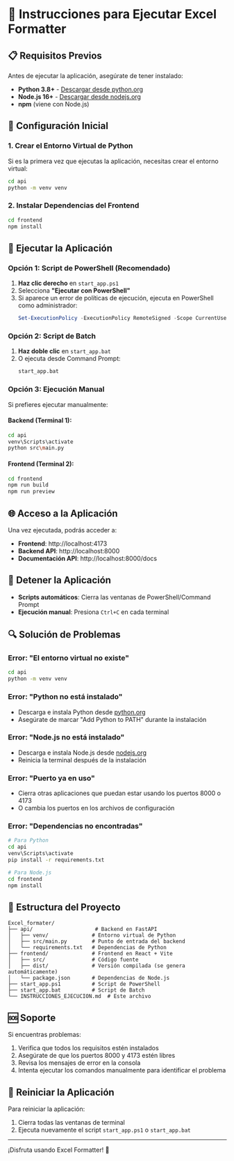 # 🚀 Instrucciones para Ejecutar Excel Formatter

## 📋 Requisitos Previos

Antes de ejecutar la aplicación, asegúrate de tener instalado:

- **Python 3.8+** - [Descargar desde python.org](https://python.org)
- **Node.js 16+** - [Descargar desde nodejs.org](https://nodejs.org)
- **npm** (viene con Node.js)

## 🔧 Configuración Inicial

### 1. Crear el Entorno Virtual de Python

Si es la primera vez que ejecutas la aplicación, necesitas crear el entorno virtual:

```bash
cd api
python -m venv venv
```

### 2. Instalar Dependencias del Frontend

```bash
cd frontend
npm install
```

## 🚀 Ejecutar la Aplicación

### Opción 1: Script de PowerShell (Recomendado)

1. **Haz clic derecho** en `start_app.ps1`
2. Selecciona **"Ejecutar con PowerShell"**
3. Si aparece un error de políticas de ejecución, ejecuta en PowerShell como administrador:
   ```powershell
   Set-ExecutionPolicy -ExecutionPolicy RemoteSigned -Scope CurrentUser
   ```

### Opción 2: Script de Batch

1. **Haz doble clic** en `start_app.bat`
2. O ejecuta desde Command Prompt:
   ```cmd
   start_app.bat
   ```

### Opción 3: Ejecución Manual

Si prefieres ejecutar manualmente:

#### Backend (Terminal 1):
```bash
cd api
venv\Scripts\activate
python src\main.py
```

#### Frontend (Terminal 2):
```bash
cd frontend
npm run build
npm run preview
```

## 🌐 Acceso a la Aplicación

Una vez ejecutada, podrás acceder a:

- **Frontend**: http://localhost:4173
- **Backend API**: http://localhost:8000
- **Documentación API**: http://localhost:8000/docs

## 🛑 Detener la Aplicación

- **Scripts automáticos**: Cierra las ventanas de PowerShell/Command Prompt
- **Ejecución manual**: Presiona `Ctrl+C` en cada terminal

## 🔍 Solución de Problemas

### Error: "El entorno virtual no existe"
```bash
cd api
python -m venv venv
```

### Error: "Python no está instalado"
- Descarga e instala Python desde [python.org](https://python.org)
- Asegúrate de marcar "Add Python to PATH" durante la instalación

### Error: "Node.js no está instalado"
- Descarga e instala Node.js desde [nodejs.org](https://nodejs.org)
- Reinicia la terminal después de la instalación

### Error: "Puerto ya en uso"
- Cierra otras aplicaciones que puedan estar usando los puertos 8000 o 4173
- O cambia los puertos en los archivos de configuración

### Error: "Dependencias no encontradas"
```bash
# Para Python
cd api
venv\Scripts\activate
pip install -r requirements.txt

# Para Node.js
cd frontend
npm install
```

## 📁 Estructura del Proyecto

```
Excel_formater/
├── api/                    # Backend en FastAPI
│   ├── venv/              # Entorno virtual de Python
│   ├── src/main.py        # Punto de entrada del backend
│   └── requirements.txt   # Dependencias de Python
├── frontend/              # Frontend en React + Vite
│   ├── src/               # Código fuente
│   ├── dist/              # Versión compilada (se genera automáticamente)
│   └── package.json       # Dependencias de Node.js
├── start_app.ps1          # Script de PowerShell
├── start_app.bat          # Script de Batch
└── INSTRUCCIONES_EJECUCION.md  # Este archivo
```

## 🆘 Soporte

Si encuentras problemas:

1. Verifica que todos los requisitos estén instalados
2. Asegúrate de que los puertos 8000 y 4173 estén libres
3. Revisa los mensajes de error en la consola
4. Intenta ejecutar los comandos manualmente para identificar el problema

## 🔄 Reiniciar la Aplicación

Para reiniciar la aplicación:

1. Cierra todas las ventanas de terminal
2. Ejecuta nuevamente el script `start_app.ps1` o `start_app.bat`

---

¡Disfruta usando Excel Formatter! 🎉
